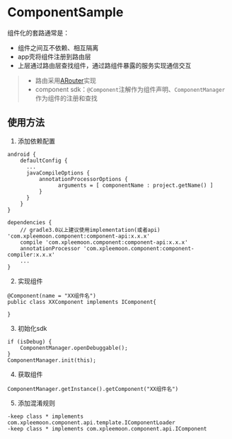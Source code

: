 # ComponentSample

组件化的套路通常是：

  - 组件之间互不依赖、相互隔离
  - app壳将组件注册到路由层
  - 上层通过路由层查找组件，通过路组件暴露的服务实现通信交互

> - 路由采用[ARouter](https://github.com/alibaba/ARouter)实现
> - component sdk：`@Component`注解作为组件声明、`ComponentManager`作为组件的注册和查找

## 使用方法

1. 添加依赖配置

  ```
  android {
      defaultConfig {
      	...
      	javaCompileOptions {
      	    annotationProcessorOptions {
      		      arguments = [ componentName : project.getName() ]
      	    }
      	}
      }
  }

  dependencies {
      // gradle3.0以上建议使用implementation(或者api) 'com.xpleemoon.component:component-api:x.x.x'
      compile 'com.xpleemoon.component:component-api:x.x.x'
      annotationProcessor 'com.xpleemoon.component:component-compiler:x.x.x'
      ...
  }
  ```

2. 实现组件

  ```
  @Component(name = "XX组件名")
  public class XXComponent implements IComponent{

  }
  ```

3. 初始化sdk

  ```
  if (isDebug) {
      ComponentManager.openDebuggable();
  }
  ComponentManager.init(this);
  ```

4. 获取组件

  ```
  ComponentManager.getInstance().getComponent("XX组件名")
  ```

5. 添加混淆规则

  ```
  -keep class * implements com.xpleemoon.component.api.template.IComponentLoader
  -keep class * implements com.xpleemoon.component.api.IComponent
  ```
